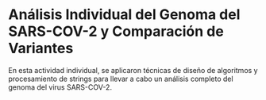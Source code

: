 # Análisis Individual del Genoma del SARS-COV-2 y Comparación de Variantes
En esta actividad individual, se aplicaron técnicas de diseño de algoritmos y procesamiento de strings para llevar a cabo un análisis completo del genoma del virus SARS-COV-2. 
